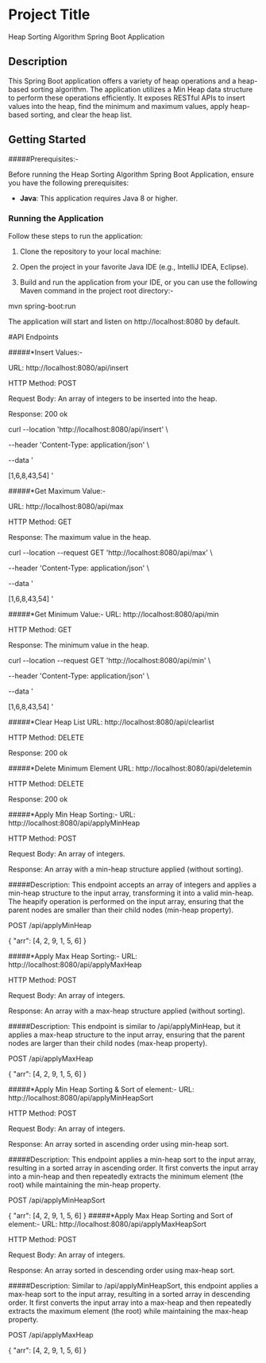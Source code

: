 # Project Title

Heap Sorting Algorithm Spring Boot Application
## Description
This Spring Boot application offers a variety of heap operations and a heap-based sorting algorithm. The application utilizes a Min Heap data structure to perform these operations efficiently. It exposes RESTful APIs to insert values into the heap, find the minimum and maximum values, apply heap-based sorting, and clear the heap list.


## Getting Started

#####Prerequisites:-

Before running the Heap Sorting Algorithm Spring Boot Application, ensure you have the following prerequisites:

- **Java**: This application requires Java 8 or higher.

### Running the Application

Follow these steps to run the application:

1. Clone the repository to your local machine:

2. Open the project in your favorite Java IDE (e.g., IntelliJ IDEA, Eclipse).

3. Build and run the application from your IDE, or you can use the following Maven command in the project root directory:-
  
  mvn spring-boot:run

The application will start and listen on http://localhost:8080 by default.

#API Endpoints

#####*Insert Values:-

URL: http://localhost:8080/api/insert

HTTP Method: POST

Request Body: An array of integers to be inserted into the heap.

Response: 200 ok

curl --location 'http://localhost:8080/api/insert' \

--header 'Content-Type: application/json' \

--data '

[1,6,8,43,54]
'

#####*Get Maximum Value:-

URL: http://localhost:8080/api/max

HTTP Method: GET

Response: The maximum value in the heap.

curl --location --request GET 'http://localhost:8080/api/max' \

--header 'Content-Type: application/json' \

--data '

[1,6,8,43,54]
'

#####*Get Minimum Value:-
URL: http://localhost:8080/api/min

HTTP Method: GET

Response: The minimum value in the heap.

curl --location --request GET 'http://localhost:8080/api/min' \

--header 'Content-Type: application/json' \

--data '

[1,6,8,43,54]
'


#####*Clear Heap List
URL: http://localhost:8080/api/clearlist

HTTP Method: DELETE

Response: 200 ok

#####*Delete Minimum Element
URL: http://localhost:8080/api/deletemin

HTTP Method: DELETE

Response: 200 ok


#####*Apply Min Heap Sorting:-
URL: http://localhost:8080/api/applyMinHeap

HTTP Method: POST

Request Body: An array of integers.

Response: An array with a min-heap structure applied (without sorting).

#####Description:
This endpoint accepts an array of integers and applies a min-heap structure to the input array, transforming it into a valid min-heap.
 The heapify operation is performed on the input array, ensuring that the parent nodes are smaller than their child nodes (min-heap property).

POST /api/applyMinHeap

{
  "arr": [4, 2, 9, 1, 5, 6]
}

#####*Apply Max Heap Sorting:-
URL: http://localhost:8080/api/applyMaxHeap

HTTP Method: POST

Request Body: An array of integers.

Response: An array with a max-heap structure applied (without sorting).

#####Description:
This endpoint is similar to /api/applyMinHeap, but it applies a max-heap structure to the input array, 
ensuring that the parent nodes are larger than their child nodes (max-heap property).

POST /api/applyMaxHeap

{
  "arr": [4, 2, 9, 1, 5, 6]
}

#####*Apply Min Heap Sorting & Sort of element:-
URL: http://localhost:8080/api/applyMinHeapSort

HTTP Method: POST

Request Body: An array of integers.

Response: An array sorted in ascending order using min-heap sort.

#####Description:
This endpoint applies a min-heap sort to the input array, resulting in a sorted array in ascending order.
 It first converts the input array into a min-heap and then repeatedly extracts the minimum element (the root) while maintaining the min-heap property.

POST /api/applyMinHeapSort

{
  "arr": [4, 2, 9, 1, 5, 6]
}
#####*Apply Max Heap Sorting and Sort of element:-
URL: http://localhost:8080/api/applyMaxHeapSort

HTTP Method: POST

Request Body: An array of integers.

Response: An array sorted in descending order using max-heap sort.

#####Description:
Similar to /api/applyMinHeapSort, this endpoint applies a max-heap sort to the input array, resulting in a sorted array in descending order.
 It first converts the input array into a max-heap and then repeatedly extracts the maximum element (the root) while maintaining the max-heap property.

POST /api/applyMaxHeap

{
  "arr": [4, 2, 9, 1, 5, 6]
}







